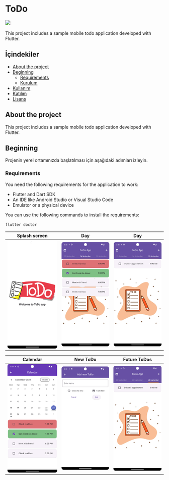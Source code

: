 # ToDo 
<img src="assets/images/img_giri%C5%9F.png" width="200">

This project includes a sample mobile todo application developed with Flutter.

## İçindekiler

- [About the project](#about-the-project)
- [Beginning](#beginning)
  - [Requirements](#requirements)
  - [Kurulum](#kurulum)
- [Kullanım](#kullanım)
- [Katılım](#katılım)
- [Lisans](#lisans)



## About the project

This project includes a sample mobile todo application developed with Flutter.

## Beginning

Projenin yerel ortamınızda başlatılması için aşağıdaki adımları izleyin.

### Requirements

You need the following requirements for the application to work:

- Flutter and Dart SDK
- An IDE like Android Studio or Visual Studio Code
- Emulator or a physical device

You can use the following commands to install the requirements:

```bash
flutter doctor
```

| Splash screen | Day | Day |
|-----------|-----------|-----------|
| <img src="assets/app_images/Screenshot_20230924_153145.png" width="200"> | <img src="assets/app_images/Screenshot_20230924_153208.png" width="200"> | <img src="assets/app_images/Screenshot_20230924_153223.png" width="200"> |


| Calendar | New ToDo | Future ToDos |
|-----------|-----------|-----------|
| <img src="assets/app_images/Screenshot_20230924_153311.png" width="200"> | <img src="assets/app_images/Screenshot_20230924_153321.png" width="200"> | <img src="assets/app_images/Screenshot_20230924_153223.png" width="200"> |


